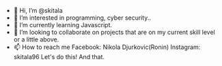 - 👋 Hi, I’m @skitala
- 👀 I’m interested in programming, cyber security..
- 🌱 I’m currently learning Javascript.
- 💞️ I’m looking to collaborate on projects that are on my current skill level or a little above.
- 📫 How to reach me 
Facebook: Nikola Djurkovic(Ronin)
Instagram: skitala96
Let's do this! And that.


<!---
skitala/skitala is a ✨ special ✨ repository because its `README.md` (this file) appears on your GitHub profile.
You can click the Preview link to take a look at your changes.
--->
